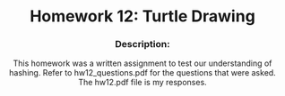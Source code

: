 <div align='center'> <h1> Homework 12: Turtle Drawing </h1>

### Description:
  
This homework was a written assignment to test our understanding of hashing. Refer to hw12_questions.pdf for the questions that were asked. The hw12.pdf file is my responses.
